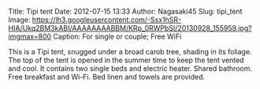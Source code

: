 Title: Tipi tent
Date: 2012-07-15 13:33
Author: Nagasaki45
Slug: tipi_tent
Image: https://lh3.googleusercontent.com/-Ssx1hSR-HIA/Ukq2BM3kABI/AAAAAAAABBM/KRp_0RWPbSI/20130928_155959.jpg?imgmax=800
Caption: For single or couple; Free WiFi

This is a Tipi tent, snugged under a broad carob tree, shading in its foliage.
The top of the tent is opened in the summer time to keep the tent vented and cool.
It contains two single beds and electric heater.
Shared bathroom.
Free breakfast and Wi-Fi.
Bed linen and towels are provided.
